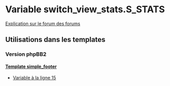 # Variable switch_view_stats.S_STATS
[Explication sur le forum des forums](http://forum.forumactif.com/t294113-listing-des-variables#switch_view_stats.S_STATS)

## Utilisations dans les templates

### Version phpBB2

#### [Template simple_footer](subsilver/simple_footer.md)
* [Variable à la ligne 15](../subsilver/simple_footer.tpl#L15)